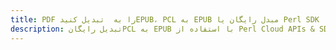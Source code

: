 ---title: PDF را به  تبدیل کنیدEPUB، PCL به EPUB مبدل رایگان یا Perl SDKdescription: تبدیل رایگانPCL به EPUB با استفاده از Perl Cloud APIs & SDK همچنین اسناد PDF را در Cloud ایجاد، ویرایش و رندر کنید.---